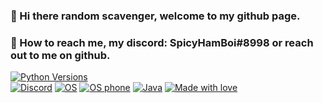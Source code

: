 ### 👋 Hi there random scavenger, welcome to my github page.
### 📡 How to reach me, my discord: SpicyHamBoi#8998 or reach out to me on github.
[![Python Versions](https://img.shields.io/badge/python-3.6%20%7C%203.7%20%7C%203.8-blue)](https://github.com/SpicyHamBoi)  
[![Discord](https://img.shields.io/badge/Discord-7289DA?style=for-the-badge&logo=discord&logoColor=white)](https://github.com/SpicyHamBoi)
[![OS](https://img.shields.io/badge/Windows-0078D6?style=for-the-badge&logo=windows&logoColor=white)](https://github.com/SpicyHamBoi)
[![OS phone](https://img.shields.io/badge/Android-3DDC84?style=for-the-badge&logo=android&logoColor=white)](https://github.com/SpicyHamBoi)
[![Java](https://img.shields.io/badge/Java-ED8B00?style=for-the-badge&logo=java&logoColor=white)](https://github.com/SpicyHamBoi)
[![Made with love](http://ForTheBadge.com/images/badges/built-with-love.svg)](https://github.com/SpicyHamBoi)


<!--
**SpicyHamBoi/SpicyHamBoi** is a ✨ _special_ ✨ repository because its `README.md` (this file) appears on your GitHub profile.

Here are some ideas to get you started:

- 🔭 I’m currently working on ...
- 🌱 I’m currently learning ...
- 👯 I’m looking to collaborate on ...
- 🤔 I’m looking for help with ...
- 💬 Ask me about ...
- 📫 How to reach me: ...
- 😄 Pronouns: ...
- ⚡ Fun fact: ...
-->
